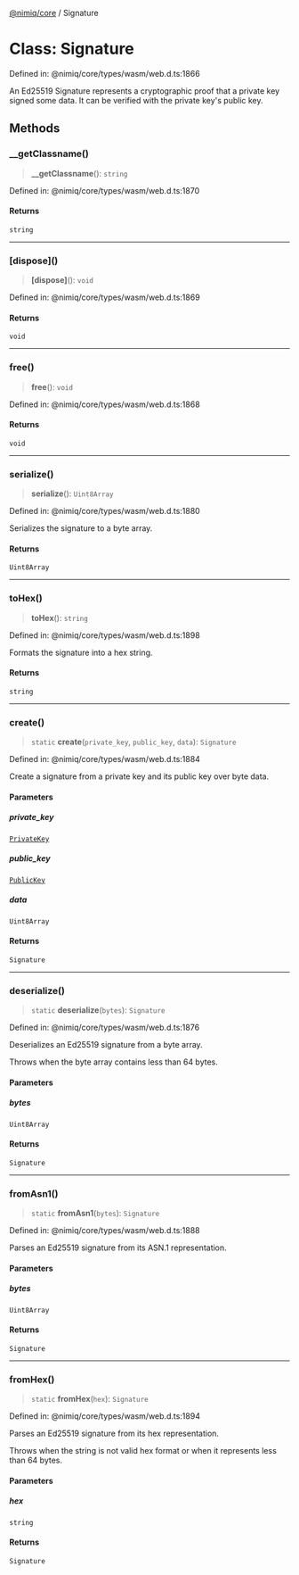 [@nimiq/core](../globals.md) / Signature

# Class: Signature

Defined in: @nimiq/core/types/wasm/web.d.ts:1866

An Ed25519 Signature represents a cryptographic proof that a private key signed some data.
It can be verified with the private key's public key.

## Methods

### \_\_getClassname()

> **\_\_getClassname**(): `string`

Defined in: @nimiq/core/types/wasm/web.d.ts:1870

#### Returns

`string`

***

### \[dispose\]()

> **\[dispose\]**(): `void`

Defined in: @nimiq/core/types/wasm/web.d.ts:1869

#### Returns

`void`

***

### free()

> **free**(): `void`

Defined in: @nimiq/core/types/wasm/web.d.ts:1868

#### Returns

`void`

***

### serialize()

> **serialize**(): `Uint8Array`

Defined in: @nimiq/core/types/wasm/web.d.ts:1880

Serializes the signature to a byte array.

#### Returns

`Uint8Array`

***

### toHex()

> **toHex**(): `string`

Defined in: @nimiq/core/types/wasm/web.d.ts:1898

Formats the signature into a hex string.

#### Returns

`string`

***

### create()

> `static` **create**(`private_key`, `public_key`, `data`): `Signature`

Defined in: @nimiq/core/types/wasm/web.d.ts:1884

Create a signature from a private key and its public key over byte data.

#### Parameters

##### private\_key

[`PrivateKey`](PrivateKey.md)

##### public\_key

[`PublicKey`](PublicKey.md)

##### data

`Uint8Array`

#### Returns

`Signature`

***

### deserialize()

> `static` **deserialize**(`bytes`): `Signature`

Defined in: @nimiq/core/types/wasm/web.d.ts:1876

Deserializes an Ed25519 signature from a byte array.

Throws when the byte array contains less than 64 bytes.

#### Parameters

##### bytes

`Uint8Array`

#### Returns

`Signature`

***

### fromAsn1()

> `static` **fromAsn1**(`bytes`): `Signature`

Defined in: @nimiq/core/types/wasm/web.d.ts:1888

Parses an Ed25519 signature from its ASN.1 representation.

#### Parameters

##### bytes

`Uint8Array`

#### Returns

`Signature`

***

### fromHex()

> `static` **fromHex**(`hex`): `Signature`

Defined in: @nimiq/core/types/wasm/web.d.ts:1894

Parses an Ed25519 signature from its hex representation.

Throws when the string is not valid hex format or when it represents less than 64 bytes.

#### Parameters

##### hex

`string`

#### Returns

`Signature`

